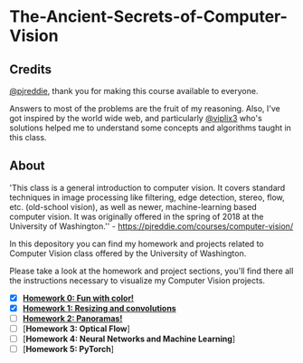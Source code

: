 # The-Ancient-Secrets-of-Computer-Vision

## Credits ##
[@pjreddie](https://github.com/pjreddie), thank you for making this course available to everyone.

Answers to most of the problems are the fruit of my reasoning. Also, I've got inspired by the world wide web, and particularly [@viplix3](https://github.com/viplix3) who's solutions helped me to understand some concepts and algorithms taught in this class.

## About ##

'This class is a general introduction to computer vision. It covers standard techniques in image processing like filtering, edge detection, stereo, flow, etc. (old-school vision), as well as newer, machine-learning based computer vision. It was originally offered in the spring of 2018 at the University of Washington.'' - https://pjreddie.com/courses/computer-vision/

In this depository you can find my homework and projects related to Computer Vision class offered by the University of Washington.

Please take a look at the homework and project sections, you'll find there all the instructions necessary to
visualize my Computer Vision projects.

- [x] [**Homework 0: Fun with color!**](https://github.com/averagemarcin/The-Ancient-Secrets-of-Computer-Vision/tree/master/Homework%200)
- [x] [**Homework 1: Resizing and convolutions**](https://github.com/averagemarcin/The-Ancient-Secrets-of-Computer-Vision/tree/master/Homework%201)
- [ ] [**Homework 2: Panoramas!**](https://github.com/averagemarcin/The-Ancient-Secrets-of-Computer-Vision/tree/master/Homework%202)
- [ ] [**Homework 3: Optical Flow**]
- [ ] [**Homework 4: Neural Networks and Machine Learning**]
- [ ] [**Homework 5: PyTorch**]
